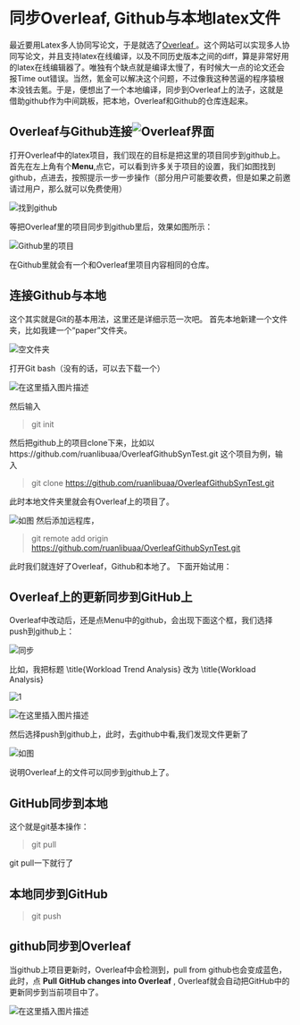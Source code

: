 # 同步Overleaf, Github与本地latex文件

最近要用Latex多人协同写论文，于是就选了[Overleaf ](https://www.overleaf.com?r=d0e1bbd0&rm=d&rs=b)。这个网站可以实现多人协同写论文，并且支持latex在线编译，以及不同历史版本之间的diff，算是非常好用的latex在线编辑器了。唯独有个缺点就是编译太慢了，有时候大一点的论文还会报Time out错误。当然，氪金可以解决这个问题，不过像我这种苦逼的程序猿根本没钱去氪。于是，便想出了一个本地编译，同步到Overleaf上的法子，这就是借助github作为中间跳板，把本地，Overleaf和Github的仓库连起来。

## Overleaf与Github连接![Overleaf界面](https://img-blog.csdnimg.cn/20190330212734468.png?x-oss-process=image/watermark,type_ZmFuZ3poZW5naGVpdGk,shadow_10,text_aHR0cHM6Ly9ibG9nLmNzZG4ubmV0L3FxXzQwMjAyODk0,size_16,color_FFFFFF,t_70)
打开Overleaf中的latex项目，我们现在的目标是把这里的项目同步到github上。
首先在左上角有个**Menu**,点它，可以看到许多关于项目的设置，我们如图找到github，点进去，按照提示一步一步操作（部分用户可能要收费，但是如果之前邀请过用户，那么就可以免费使用）


![找到github](https://img-blog.csdnimg.cn/20190330213143237.png?x-oss-process=image/watermark,type_ZmFuZ3poZW5naGVpdGk,shadow_10,text_aHR0cHM6Ly9ibG9nLmNzZG4ubmV0L3FxXzQwMjAyODk0,size_16,color_FFFFFF,t_70)


等把Overleaf里的项目同步到github里后，效果如图所示：



![Github里的项目](https://img-blog.csdnimg.cn/20190330213624749.png?x-oss-process=image/watermark,type_ZmFuZ3poZW5naGVpdGk,shadow_10,text_aHR0cHM6Ly9ibG9nLmNzZG4ubmV0L3FxXzQwMjAyODk0,size_16,color_FFFFFF,t_70)


在Github里就会有一个和Overleaf里项目内容相同的仓库。

## 连接Github与本地
这个其实就是Git的基本用法，这里还是详细示范一次吧。
首先本地新建一个文件夹，比如我建一个“paper”文件夹。


![空文件夹](https://img-blog.csdnimg.cn/20190330214019325.png?x-oss-process=image/watermark,type_ZmFuZ3poZW5naGVpdGk,shadow_10,text_aHR0cHM6Ly9ibG9nLmNzZG4ubmV0L3FxXzQwMjAyODk0,size_16,color_FFFFFF,t_70)


打开Git bash（没有的话，可以去下载一个）


![在这里插入图片描述](https://img-blog.csdnimg.cn/20190330234051115.png?x-oss-process=image/watermark,type_ZmFuZ3poZW5naGVpdGk,shadow_10,text_aHR0cHM6Ly9ibG9nLmNzZG4ubmV0L3FxXzQwMjAyODk0,size_16,color_FFFFFF,t_70)

然后输入

> git init

然后把github上的项目clone下来，比如以https://github.com/ruanlibuaa/OverleafGithubSynTest.git
这个项目为例，输入
>git clone https://github.com/ruanlibuaa/OverleafGithubSynTest.git

此时本地文件夹里就会有Overleaf上的项目了。


![如图](https://img-blog.csdnimg.cn/20190330214711335.png?x-oss-process=image/watermark,type_ZmFuZ3poZW5naGVpdGk,shadow_10,text_aHR0cHM6Ly9ibG9nLmNzZG4ubmV0L3FxXzQwMjAyODk0,size_16,color_FFFFFF,t_70)
 然后添加远程库，

>  git remote add origin https://github.com/ruanlibuaa/OverleafGithubSynTest.git


此时我们就连好了Overleaf，Github和本地了。
下面开始试用：
## Overleaf上的更新同步到GitHub上
Overleaf中改动后，还是点Menu中的github，会出现下面这个框，我们选择push到github上：


![同步](https://img-blog.csdnimg.cn/20190330215325779.png?x-oss-process=image/watermark,type_ZmFuZ3poZW5naGVpdGk,shadow_10,text_aHR0cHM6Ly9ibG9nLmNzZG4ubmV0L3FxXzQwMjAyODk0,size_16,color_FFFFFF,t_70)

比如，我把标题 \title{Workload Trend Analysis} 改为 \title{Workload Analysis}


![1](https://img-blog.csdnimg.cn/20190330215506138.png)

![在这里插入图片描述](https://img-blog.csdnimg.cn/20190330215546556.png)


然后选择push到github上，此时，去github中看,我们发现文件更新了


![如图](https://img-blog.csdnimg.cn/20190330215839662.png?x-oss-process=image/watermark,type_ZmFuZ3poZW5naGVpdGk,shadow_10,text_aHR0cHM6Ly9ibG9nLmNzZG4ubmV0L3FxXzQwMjAyODk0,size_16,color_FFFFFF,t_70)

说明Overleaf上的文件可以同步到github上了。

## GitHub同步到本地
这个就是git基本操作：
>git pull

git pull一下就行了

## 本地同步到GitHub
>git push
## github同步到Overleaf
当github上项目更新时，Overleaf中会检测到，pull from github也会变成蓝色，此时，点 **Pull GitHub changes into Overleaf** , Overleaf就会自动把GitHub中的更新同步到当前项目中了。

![在这里插入图片描述](https://img-blog.csdnimg.cn/20190330230240476.png?x-oss-process=image/watermark,type_ZmFuZ3poZW5naGVpdGk,shadow_10,text_aHR0cHM6Ly9ibG9nLmNzZG4ubmV0L3FxXzQwMjAyODk0,size_16,color_FFFFFF,t_70)


